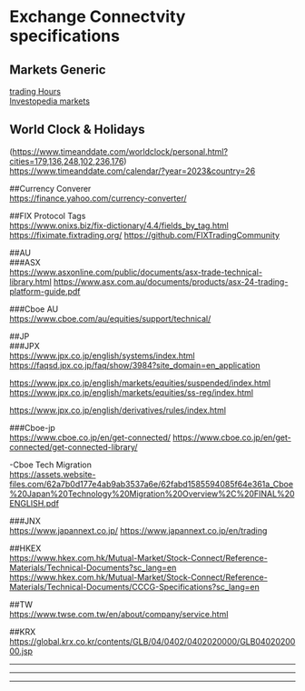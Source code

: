 # Exchange Connectvity specifications

## Markets Generic
[trading Hours](https://www.tradinghours.com/markets)<br />
[Investopedia markets](https://www.investopedia.com/ask/answers/040115/when-do-stock-market-exchanges-close.asp) <br />

## World Clock & Holidays<br />
(https://www.timeanddate.com/worldclock/personal.html?cities=179,136,248,102,236,176)<br />
https://www.timeanddate.com/calendar/?year=2023&country=26<br />

##Currency Converer<br />
https://finance.yahoo.com/currency-converter/

##FIX Protocol Tags<br />
https://www.onixs.biz/fix-dictionary/4.4/fields_by_tag.html
https://fiximate.fixtrading.org/
https://github.com/FIXTradingCommunity


##AU<br />
###ASX<br />
https://www.asxonline.com/public/documents/asx-trade-technical-library.html
https://www.asx.com.au/documents/products/asx-24-trading-platform-guide.pdf

###Cboe AU<br />
https://www.cboe.com/au/equities/support/technical/


##JP<br />
###JPX<br />
https://www.jpx.co.jp/english/systems/index.html
https://faqsd.jpx.co.jp/faq/show/3984?site_domain=en_application

https://www.jpx.co.jp/english/markets/equities/suspended/index.html
https://www.jpx.co.jp/english/markets/equities/ss-reg/index.html

https://www.jpx.co.jp/english/derivatives/rules/index.html

###Cboe-jp<br />
https://www.cboe.co.jp/en/get-connected/
https://www.cboe.co.jp/en/get-connected/get-connected-library/

-Cboe Tech Migration<br />
https://assets.website-files.com/62a7b0d177e4ab9ab3537a6e/62fabd1585594085f64e361a_Cboe%20Japan%20Technology%20Migration%20Overview%2C%20FINAL%20ENGLISH.pdf

###JNX<br />
https://www.japannext.co.jp/
https://www.japannext.co.jp/en/trading

##HKEX<br />
https://www.hkex.com.hk/Mutual-Market/Stock-Connect/Reference-Materials/Technical-Documents?sc_lang=en
https://www.hkex.com.hk/Mutual-Market/Stock-Connect/Reference-Materials/Technical-Documents/CCCG-Specifications?sc_lang=en

##TW<br />
https://www.twse.com.tw/en/about/company/service.html


##KRX<br />
https://global.krx.co.kr/contents/GLB/04/0402/0402020000/GLB0402020000.jsp





-------------------------------------------------------------

-------------------------------------------------------------

-------------------------------------------------------------